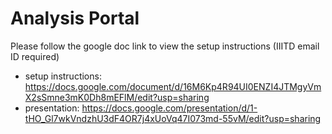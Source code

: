 # Analysis Portal
Please follow the google doc link to view the setup instructions (IIITD email ID required)
- setup instructions: https://docs.google.com/document/d/16M6Kp4R94UI0ENZI4JTMgyVmX2sSmne3mK0Dh8mEFlM/edit?usp=sharing 
- presentation: https://docs.google.com/presentation/d/1-tHO_Gl7wkVndzhU3dF4OR7j4xUoVq47I073md-55vM/edit?usp=sharing


